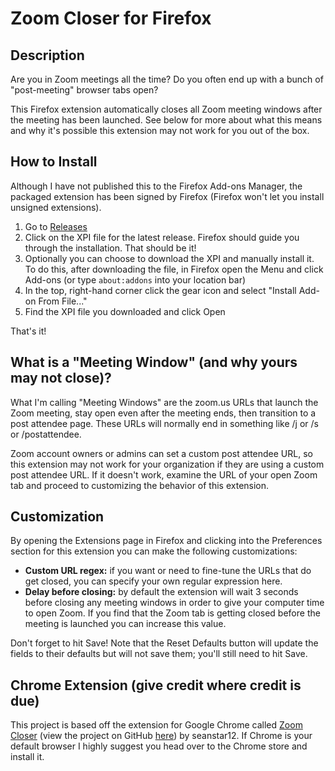 # Zoom Closer for Firefox

## Description
Are you in Zoom meetings all the time?  Do you often end up with a bunch of "post-meeting" browser tabs open?

This Firefox extension automatically closes all Zoom meeting windows after the meeting has been launched.  See below for more about what this means and why it's possible this extension may not work for you out of the box.

## How to Install
Although I have not published this to the Firefox Add-ons Manager, the packaged extension has been signed by Firefox (Firefox won't let you install unsigned extensions).
1. Go to [Releases](https://github.com/mattdoyle/zoom-close-firefox/releases)
2. Click on the XPI file for the latest release.  Firefox should guide you through the installation.  That should be it!
3. Optionally you can choose to download the XPI and manually install it.  To do this, after downloading the file, in Firefox open the Menu and click Add-ons (or type `about:addons` into your location bar)
4. In the top, right-hand corner click the gear icon and select "Install Add-on From File..."
5. Find the XPI file you downloaded and click Open

That's it!

## What is a "Meeting Window" (and why yours may not close)?
What I'm calling "Meeting Windows" are the zoom.us URLs that launch the Zoom meeting, stay open even after the meeting ends, then transition to a post attendee page.  These URLs will normally end in something like /j or /s or /postattendee.

Zoom account owners or admins can set a custom post attendee URL, so this extension may not work for your organization if they are using a custom post attendee URL.  If it doesn't work, examine the URL of your open Zoom tab and proceed to customizing the behavior of this extension.

## Customization
By opening the Extensions page in Firefox and clicking into the Preferences section for this extension you can make the following customizations:
* **Custom URL regex:** if you want or need to fine-tune the URLs that do get closed, you can specify your own regular expression here.
* **Delay before closing:** by default the extension will wait 3 seconds before closing any meeting windows in order to give your computer time to open Zoom.  If you find that the Zoom tab is getting closed before the meeting is launched you can increase this value.

Don't forget to hit Save!  Note that the Reset Defaults button will update the fields to their defaults but will not save them; you'll still need to hit Save.

## Chrome Extension (give credit where credit is due)
This project is based off the extension for Google Chrome called [Zoom Closer](https://chrome.google.com/webstore/detail/zoom-closer/appjbedfhcmpknanmbndpojcllfaemal?hl=en) (view the project on GitHub [here](https://github.com/seanstar12/zoom-close)) by seanstar12.  If Chrome is your default browser I highly suggest you head over to the Chrome store and install it.
